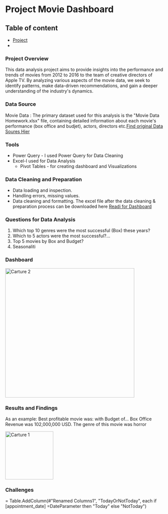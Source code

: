 # Project Movie Dashboard
## Table of content
- [Project](#Project-Overview)
- 
### Project Overview
 This data analysis project aims to provide insights into the performance and trends of movies from 2012 to 2016 to the team of creative directors of Apple TV. By analyzing  various aspects of the movie data, we seek to identify patterns, make data-driven recommendations, and gain a deeper understanding of the industry's dynamics.
 ### Data Source
 Movie Data : The primary dataset used for this analysis is the "Movie Data Homework.xlsx" file, containing detailed information about each movie's performance (box office and budjet), actors, directors etc.[Find original Data Soures Hier](https://github.com/user-attachments/files/19413515/Dashboard.xlsx)

 ### Tools
- Power Query - I used Power Query for Data Cleaning
- Excel-I used for Data Analysis
  - Pivot Tables - for creating dashboard and Visualizations
### Data Cleaning and Preparation
- Data loading and inspection.
- Handling errors, missing values.
- Data cleaning and formatting. The excel file after the data cleaning & preparation process can be downloaded here [Readi for Dashboard](https://github.com/user-attachments/files/19412126/Dashboard.xlsx)
###  Questions for Data Analysis
1. Which top 10 genres were the most successful (Box)  these years?
2. Which to 5 actors were the most successful?...
3. Top 5 movies by Box and Budget?
4. Seasonaliti
### Dashboard
<img width="409" alt="Carture 2" src="https://github.com/user-attachments/assets/38e71614-38f2-4a71-9385-d23ed5325d42" />

### Results and Findings
As an example: Best profitable movie was: with Budget of... Box Office Revenue was 102,000,000 USD. The genre of this movie was horror

<img width="152" alt="Carture 1" src="https://github.com/user-attachments/assets/04900384-222c-4e62-a1bf-260581d77590" />

### Challenges
= Table.AddColumn(#"Renamed Columns1", "TodayOrNotToday", each if [appointment_date] =DateParameter then "Today" else "NotToday")
